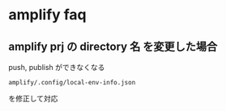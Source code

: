 
# amplify faq


## amplify prj の directory 名 を変更した場合

push, publish ができなくなる

```
amplify/.config/local-env-info.json
```

を修正して対応



